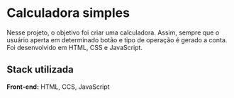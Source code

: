 # Calculadora simples

Nesse projeto, o objetivo foi criar uma calculadora. Assim, sempre que o usuário aperta em determinado botão e tipo de operação é gerado a conta. Foi desenvolvido em HTML, CSS e JavaScript.

## Stack utilizada

**Front-end:** HTML, CCS, JavaScript
